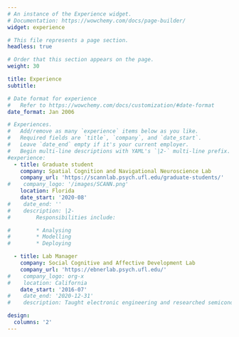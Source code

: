 ```yaml
---
# An instance of the Experience widget.
# Documentation: https://wowchemy.com/docs/page-builder/
widget: experience

# This file represents a page section.
headless: true

# Order that this section appears on the page.
weight: 30

title: Experience
subtitle:

# Date format for experience
#   Refer to https://wowchemy.com/docs/customization/#date-format
date_format: Jan 2006

# Experiences.
#   Add/remove as many `experience` items below as you like.
#   Required fields are `title`, `company`, and `date_start`.
#   Leave `date_end` empty if it's your current employer.
#   Begin multi-line descriptions with YAML's `|2-` multi-line prefix.
#experience:
  - title: Graduate student
    company: Spatial Cognition and Navigational Neuroscience Lab
    company_url: 'https://scannlab.psych.ufl.edu/graduate-students/'
#    company_logo: '/images/SCANN.png'
    location: Florida
    date_start: '2020-08'
#    date_end: ''
#    description: |2-
#        Responsibilities include:

#        * Analysing
#        * Modelling
#        * Deploying

  - title: Lab Manager
    company: Social Cognitive and Affective Development Lab
    company_url: 'https://ebnerlab.psych.ufl.edu/'
#    company_logo: org-x
#    location: California
    date_start: '2016-07'
#    date_end: '2020-12-31'
#    description: Taught electronic engineering and researched semiconductor physics.

design:
  columns: '2'
---
```

